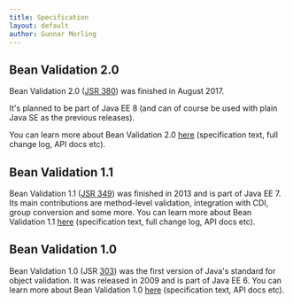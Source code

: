 ```yaml
---
title: Specification
layout: default
author: Gunnar Morling
---
```


## Bean Validation 2.0

Bean Validation 2.0 ([JSR 380](https://www.jcp.org/en/jsr/detail?id=380)) was finished in August 2017.

It's planned to be part of Java EE 8 (and can of course be used with plain Java SE as the previous releases).

You can learn more about Bean Validation 2.0 [here](/2.0/) (specification text, full change log, API docs etc).

## Bean Validation 1.1

Bean Validation 1.1 ([JSR 349](https://www.jcp.org/en/jsr/detail?id=349)) was finished in 2013 and is part of Java EE 7.
Its main contributions are method-level validation, integration with CDI, group conversion and some more.
You can learn more about Bean Validation 1.1 [here](/1.1/) (specification text, full change log, API docs etc).

## Bean Validation 1.0

Bean Validation 1.0 (JSR [303](https://www.jcp.org/en/jsr/detail?id=303)) was the first version of Java's standard for object validation.
It was released in 2009 and is part of Java EE 6.
You can learn more about Bean Validation 1.0 [here](/1.0/) (specification text, API docs etc).
